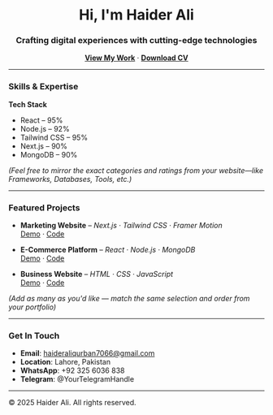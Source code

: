 <h1 align="center">Hi, I'm Haider Ali</h1>
<h3 align="center">Crafting digital experiences with cutting-edge technologies</h3>

<p align="center">
  <a href="https://github.com/haiderali7066"><strong>View My Work</strong></a> ·
  <a href="https://your-cv-link.com"><strong>Download CV</strong></a>
</p>

---

###  Skills & Expertise

**Tech Stack**  
- React – 95%  
- Node.js – 92%  
- Tailwind CSS – 95%  
- Next.js – 90%  
- MongoDB – 90%

*(Feel free to mirror the exact categories and ratings from your website—like Frameworks, Databases, Tools, etc.)*

---

###  Featured Projects

- **Marketing Website** – *Next.js · Tailwind CSS · Framer Motion*  
  [Demo](#) · [Code](#)

- **E-Commerce Platform** – *React · Node.js · MongoDB*  
  [Demo](#) · [Code](#)

- **Business Website** – *HTML · CSS · JavaScript*  
  [Demo](#) · [Code](#)

*(Add as many as you'd like — match the same selection and order from your portfolio)*

---

###  Get In Touch

- **Email**: haideraliqurban7066@gmail.com  
- **Location**: Lahore, Pakistan  
- **WhatsApp**: +92 325 6036 838  
- **Telegram**: @YourTelegramHandle

---

© 2025 Haider Ali. All rights reserved.
